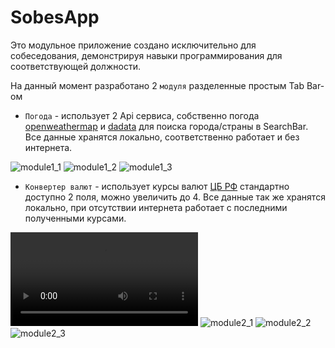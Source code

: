 # SobesApp
Это модульное приложение создано исключительно для собеседования, демонстрируя навыки программирования для соответствующей должности.

На данный момент разработано 2 `модуля` разделенные простым Tab Bar-ом

* `Погода`  - использует 2 Api сервиса, собственно погода [openweathermap](https://openweathermap.org/) и [dadata](https://dadata.ru/) для поиска города/cтраны в SearchBar.
Все данные хранятся локально, соответственно работает и без интернета.

![module1_1](Weather_3.jpg) ![module1_2](Weather_1.jpg) ![module1_3](Weather_2.jpg)

* `Конвертер валют` -  использует курсы валют [ЦБ РФ](https://www.cbr-xml-daily.ru/) стандартно доступно 2 поля, можно увеличить до 4.
Все данные так же хранятся локально, при отсутствии интернета работает с последними полученными курсами.

![module2_mov](Currency_gif.mov) ![module2_1](Currency_3.jpg) 
![module2_2](Currency_1.jpg) ![module2_3](Currency_2.jpg)


